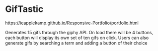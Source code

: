 # GifTastic

https://ieapplekamp.github.io/Responsive-Portfolio/portfolio.html

Generates 15 gifs through the giphy API. On load there will be 4 buttons, each button will display its own set of ten gifs on click. Users can also generate gifs by searching a term and adding a button of their choice